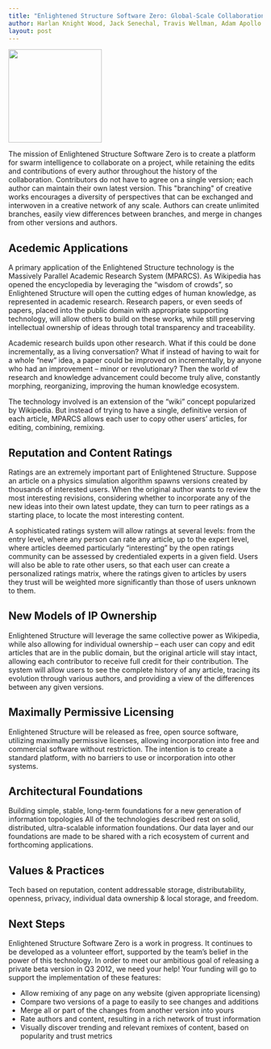 ```yaml
---
title: "Enlightened Structure Software Zero: Global-Scale Collaboration"
author: Harlan Knight Wood, Jack Senechal, Travis Wellman, Adam Apollo
layout: post
---
```


<img width="185" height="185" src="/IMG/massively-parallel-academic-research-sys1-300x200-2-185x185.png" class="thumbnail-post alignleft wp-post-image" />

The mission of Enlightened Structure Software Zero is to create a platform for swarm intelligence to collaborate on a project, while retaining the edits and contributions of every author throughout the history of the collaboration.
Contributors do not have to agree on a single version; each author can maintain their own latest version. 
This "branching" of creative works encourages a diversity of perspectives that can be exchanged and interwoven in a creative network of any scale.
Authors can create unlimited branches, easily view differences between branches, and merge in changes from other versions and authors.

Acedemic Applications
--------------------------------

A primary application of the Enlightened Structure technology is the Massively Parallel Academic Research System (MPARCS). As Wikipedia has opened the encyclopedia by leveraging the “wisdom of crowds”, so Enlightened Structure will open the cutting edges of human knowledge, as represented in academic research. Research papers, or even seeds of papers, placed into the public domain with appropriate supporting technology, will allow others to build on these works, while still preserving intellectual ownership of ideas through total transparency and traceability.

Academic research builds upon other research. What if this could be done incrementally, as a living conversation? What if instead of having to wait for a whole “new” idea, a paper could be improved on incrementally, by anyone who had an improvement – minor or revolutionary? Then the world of research and knowledge advancement could become truly alive, constantly morphing, reorganizing, improving the human knowledge ecosystem.

The technology involved is an extension of the “wiki” concept popularized by Wikipedia. But instead of trying to have a single, definitive version of each article, MPARCS allows each user to copy other users’ articles, for editing, combining, remixing.

Reputation and Content Ratings
---------------------------------------------

Ratings are an extremely important part of Enlightened Structure. Suppose an article on a physics simulation algorithm spawns versions created by thousands of interested users. When the original author wants to review the most interesting revisions, considering whether to incorporate any of the new ideas into their own latest update, they can turn to peer ratings as a starting place, to locate the most interesting content.

A sophisticated ratings system will allow ratings at several levels: from the entry level, where any person can rate any article, up to the expert level, where articles deemed particularly “interesting” by the open ratings community can be assessed by credentialed experts in a given field. Users will also be able to rate other users, so that each user can create a personalized ratings matrix, where the ratings given to articles by users they trust will be weighted more significantly than those of users unknown to them.

New Models of IP Ownership
-----------------------------------------
Enlightened Structure will leverage the same collective power as Wikipedia, while also allowing for individual ownership – each user can copy and edit articles that are in the public domain, but the original article will stay intact, allowing each contributor to receive full credit for their contribution. The system will allow users to see the complete history of any article, tracing its evolution through various authors, and providing a view of the differences between any given versions.

Maximally Permissive Licensing
---------------------------------------------

Enlightened Structure will be released as free, open source software, utilizing maximally permissive licenses, allowing incorporation into free and commercial software without restriction. The intention is to create a standard platform, with no barriers to use or incorporation into other systems.

Architectural Foundations
-------------------------------------

Building simple, stable, long-term foundations for a new generation of information topologies 
All of the technologies described rest on solid, distributed, ultra-scalable information foundations. Our data layer and our foundations are made to be shared with a rich ecosystem of current and forthcoming applications.

Values & Practices
--------------------------

Tech based on reputation, content addressable storage, distributability, openness, privacy, individual data ownership & local storage, and freedom.

Next Steps
---------------

Enlightened Structure Software Zero is a work in progress. It continues to be developed as a volunteer effort, supported by the team’s belief in the power of this technology. In order to meet our ambitious goal of releasing a private beta version in Q3 2012, we need your help! Your funding will go to support the implementation of these features:

- Allow remixing of any page on any website (given appropriate licensing)
- Compare two versions of a page to easily to see changes and additions
- Merge all or part of the changes from another version into yours
- Rate authors and content, resulting in a rich network of trust information
- Visually discover trending and relevant remixes of content, based on popularity and trust metrics

